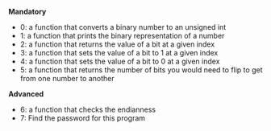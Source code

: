 **Mandatory**

* 0: a function that converts a binary number to an unsigned int
* 1: a function that prints the binary representation of a number
* 2: a function that returns the value of a bit at a given index
* 3: a function that sets the value of a bit to 1 at a given index
* 4: a function that sets the value of a bit to 0 at a given index
* 5: a function that returns the number of bits you would need to flip to get from one number to another

**Advanced**
* 6: a function that checks the endianness
* 7: Find the password for this program
